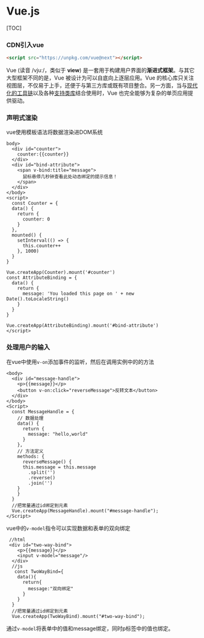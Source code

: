 # Vue.js



[TOC]

### CDN引入vue

```html
<script src="https://unpkg.com/vue@next"></script>
```

Vue (读音 /vjuː/，类似于 **view**) 是一套用于构建用户界面的**渐进式框架**。与其它大型框架不同的是，Vue 被设计为可以自底向上逐层应用。Vue 的核心库只关注视图层，不仅易于上手，还便于与第三方库或既有项目整合。另一方面，当与[现代化的工具链](https://v3.cn.vuejs.org/guide/single-file-component.html)以及各种[支持类库](https://github.com/vuejs/awesome-vue#components--libraries)结合使用时，Vue 也完全能够为复杂的单页应用提供驱动。

### 声明式渲染

vue使用模板语法将数据渲染进DOM系统

```
body>
  <div id="counter">
    counter:{{counter}}
  </div>
  <div id="bind-attribute">
    <span v-bind:title="message">
      鼠标悬停几秒钟查看此处动态绑定的提示信息！
    </span>
  </div>
</body>
<script>
  const Counter = {
  data() {
    return {
      counter: 0
    }
  },
  mounted() {
    setInterval(() => {
      this.counter++
    }, 1000)
  }
}

Vue.createApp(Counter).mount('#counter')
const AttributeBinding = {
  data() {
    return {
      message: 'You loaded this page on ' + new Date().toLocaleString()
    }
  }
}

Vue.createApp(AttributeBinding).mount('#bind-attribute')
</script>
```

### 处理用户的输入

在vue中使用`v-on`添加事件的监听，然后在调用实例中的的方法

```
<body>
  <div id="message-handle">
    <p>{{message}}</p>
    <button v-on:click="reverseMessage">反转文本</button>
  </div>
</body>
<Script>
  const MessageHandle = {
    // 数据处理
    data() {
      return {
        message: "hello,world"
      }
    },
    // 方法定义
    methods: {
      reverseMessage() {
      this.message = this.message
        .split('')
        .reverse()
        .join('')
    }
    }
  }
  //把常量通过id绑定到元素
  Vue.createApp(MessageHandle).mount("#message-handle");
</Script>

```

vue中的`v-model`指令可以实现数据和表单的双向绑定

```
 //html
 <div id="two-way-bind">
    <p>{{message}}</p>
    <input v-model="message"/>
  </div>
  //js
   const TwoWayBind={
    data(){
      return{
        message:"双向绑定"
      }
    }
  }
  //把常量通过id绑定到元素
  Vue.createApp(TwoWayBind).mount("#two-way-bind");
```

通过`v-model`将表单中的值和message绑定，同时p标签中的值也绑定。